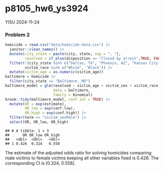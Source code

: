 p8105_hw6_ys3924
================
YISU
2024-11-24

### Problem 2

``` r
homicide = read.csv("data/homicide-data.csv") |>
  janitor::clean_names() |>
  mutate(city_state = paste(city, state, sep = ", "),
         resolved = if_else(disposition == "Closed by arrest",TRUE, FALSE)) |>
  filter(!(city_state %in% c("Dallas, TX", "Phoenix, AZ", "Kansas City, MO", "Tulsa, AL")),
         victim_race %in% c("White", "Black")) |>
  mutate(victim_age = as.numeric(victim_age))
baltimore = homicide |>
  filter(city_state == "Baltimore, MD")
baltimore_model = glm(resolved ~ victim_age + victim_sex + victim_race,
                      data = baltimore,
                      family = binomial)
broom::tidy(baltimore_model, conf.int = TRUE) |>
  mutate(OR = exp(estimate),
         OR_low = exp(conf.low),
         OR_high = exp(conf.high)) |>
  filter(term == "victim_sexMale") |>
  select(OR, OR_low, OR_high)
```

    ## # A tibble: 1 × 3
    ##      OR OR_low OR_high
    ##   <dbl>  <dbl>   <dbl>
    ## 1 0.426  0.324   0.558

The estimate of the adjusted odds ratio for solving homicides comparing
male victims to female victims keeping all other variables fixed is
0.426. The corresponding CI is \[0.324, 0.558\].

